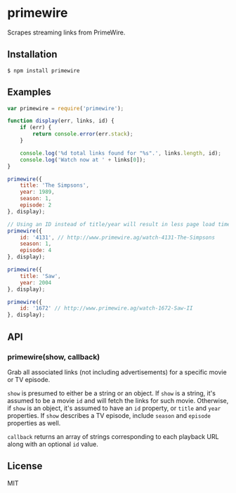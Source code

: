 # primewire
Scrapes streaming links from PrimeWire.

## Installation
    $ npm install primewire

## Examples
```javascript
var primewire = require('primewire');

function display(err, links, id) {
    if (err) {
        return console.error(err.stack);
    }

    console.log('%d total links found for "%s".', links.length, id);
    console.log('Watch now at ' + links[0]);
}

primewire({
    title: 'The Simpsons',
    year: 1989,
    season: 1,
    episode: 2
}, display);

// Using an ID instead of title/year will result in less page load time.
primewire({
    id: '4131', // http://www.primewire.ag/watch-4131-The-Simpsons
    season: 1,
    episode: 4
}, display);

primewire({
    title: 'Saw',
    year: 2004
}, display);

primewire({
    id: '1672' // http://www.primewire.ag/watch-1672-Saw-II
}, display);
```

## API
### primewire(show, callback)
Grab all associated links (not including advertisements) for a specific
movie or TV episode.

`show` is presumed to either be a string or an object. If `show` is a string,
it's assumed to be a movie `id` and will fetch the links for such movie.
Otherwise, if `show` is an object, it's assumed to have an `id` property, or
`title` and `year` properties.
If `show` describes a TV episode, include `season` and `episode` properties
as well.

`callback` returns an array of strings corresponding to each playback URL along
with an optional `id` value.

## License
MIT
